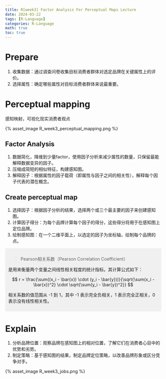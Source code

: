 ```yaml
---
title: R[week3] Factor Analysis For Perceptual Maps Lecture
date: 2024-03-22
tags: [R-Language]
categories: R-Language
math: true
toc: true
---
```


# Prepare

1. 收集数据：通过调查问卷收集目标消费者群体对选定品牌在关键属性上的评价。
2. 选择属性：确定哪些属性对目标消费者群体来说最重要。

# Perceptual mapping

感知映射，可视化现实消费者观点

{% asset_image R_week3_perceptual_mapping.png %}

## Factor Analysis

1. 数据简化，降维到少量factor，使用因子分析来减少属性的数量，只保留最能解释数据变异的因子。
2. 压缩成简短的相似特征，构建感知图。
3. 解释因子：根据属性的因子载荷（即属性与因子之间的相关性），解释每个因子代表的潜在概念。

## Create perceptual map

1. 选择因子：根据因子分析的结果，选择两个或三个最主要的因子来创建感知图。
2. 计算因子得分：为每个品牌计算每个因子的得分，这些得分将用于在感知图上定位品牌。
3. 绘制感知图：在一个二维平面上，以选定的因子为坐标轴，绘制每个品牌的点。

<div style="background-color:#f0f0f0; padding:10px;">

> Pearson相关系数（Pearson Correlation Coefficient）

是用来衡量两个变量之间线性相关程度的统计指标。其计算公式如下：

$$
r = \frac{\sum((x_i - \bar{x}) \cdot (y_i - \bar{y}))}{\sqrt{\sum(x_i - \bar{x})^2} \cdot \sqrt{\sum(y_i - \bar{y})^2}}
$$

相关系数的值范围从 -1 到 1，其中 -1 表示完全负相关，1 表示完全正相关，0 表示没有线性相关性。

</div>

# Explain

1. 分析品牌位置：观察品牌在感知图上的相对位置，了解它们在消费者心目中的优势和劣势。
2. 制定策略：基于感知图的结果，制定品牌定位策略，以改善品牌形象或区分竞争对手。

{% asset_image R_week3_jobs.png %}

